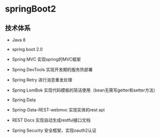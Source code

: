 # springBoot2
## 技术体系
* Java 8
* spring boot 2.0
* Spring MVC 实现spring的MVC框架
* Spring DevTools 实现开发期的服务热部署
* Spring Retry 进行消息重发处理
* Spring LomBok 实现代码模板的简洁使用（bean无需写getter和setter方法）
* Spring Data 
* Spring-Data-REST-webmvc 实现实体的rest api
* REST Docs 实现自动生成restful接口文档

* Spring Security 安全框架，实现oauth2认证